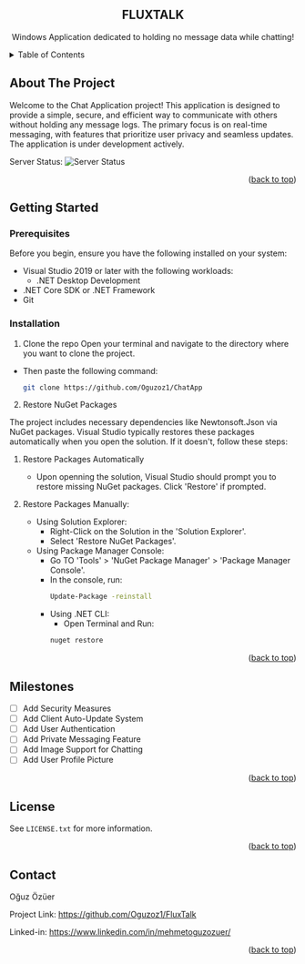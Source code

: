 <!-- PROJECT LOGO -->
<h2 align="center">FLUXTALK</h2>
  <p align="center">
    Windows Application dedicated to holding no message data while chatting!
  </p>
</div>



<!-- TABLE OF CONTENTS -->
<details>
  <summary>Table of Contents</summary>
  <ol>
    <li>
      <a href="#about-the-project">About The Project</a>
      <ul>
        <li><a href="#built-with">Built With</a></li>
      </ul>
    </li>
    <li>
      <a href="#getting-started">Getting Started</a>
      <ul>
        <li><a href="#prerequisites">Prerequisites</a></li>
        <li><a href="#installation">Installation</a></li>
      </ul>
    </li>
    <li><a href="#usage">Usage</a></li>
    <li><a href="#roadmap">Roadmap</a></li>
    <li><a href="#license">License</a></li>
    <li><a href="#contact">Contact</a></li>
  </ol>
</details>



<!-- ABOUT THE PROJECT -->
## About The Project
Welcome to the Chat Application project! This application is designed to provide a simple, 
secure, and efficient way to communicate with others without holding any message logs. The primary focus is
on real-time messaging, with features that prioritize user privacy and seamless updates. The application
is under development actively.


Server Status: ![Server Status](http://34.141.136.120:5000/status?)
<p align="right">(<a href="#readme-top">back to top</a>)</p>

<!-- GETTING STARTED -->
## Getting Started
### Prerequisites

Before you begin, ensure you have the following installed on your system:
- Visual Studio 2019 or later with the following workloads:
     - .NET Desktop Development
- .NET Core SDK or .NET Framework
- Git
### Installation

1. Clone the repo
Open your terminal and navigate to the directory where you want to clone the project.
- Then paste the following command:
   ```sh
   git clone https://github.com/Oguzoz1/ChatApp
   ```
2. Restore NuGet Packages
   
The project includes necessary dependencies like Newtonsoft.Json via NuGet packages. Visual Studio typically restores these packages automatically when you open the solution. If it doesn't, follow these steps:
  1. Restore Packages Automatically
      - Upon openning the solution, Visual Studio should prompt you to restore missing NuGet packages. Click 'Restore' if prompted.
    
        
  2. Restore Packages Manually:
      - Using Solution Explorer:
          - Right-Click on the Solution in the 'Solution Explorer'.
          - Select 'Restore NuGet Packages'.
      - Using Package Manager Console:
          - Go TO 'Tools' > 'NuGet Package Manager' > 'Package Manager Console'.
          - In the console, run:        
               ```sh
               Update-Package -reinstall
               ```
          - Using .NET CLI:
            - Open Terminal and Run:    
             ```sh
             nuget restore
             ```

<p align="right">(<a href="#readme-top">back to top</a>)</p>

<!-- ROADMAP -->
## Milestones

- [ ] Add Security Measures
- [ ] Add Client Auto-Update System
- [ ] Add User Authentication
- [ ] Add Private Messaging Feature
- [ ] Add Image Support for Chatting
- [ ] Add User Profile Picture

<p align="right">(<a href="#readme-top">back to top</a>)</p>

<!-- LICENSE -->
## License

 See `LICENSE.txt` for more information.

<p align="right">(<a href="#readme-top">back to top</a>)</p>


<!-- CONTACT -->
## Contact

Oğuz Özüer

Project Link: https://github.com/Oguzoz1/FluxTalk

Linked-in: https://www.linkedin.com/in/mehmetoguzozuer/

<p align="right">(<a href="#readme-top">back to top</a>)</p>


